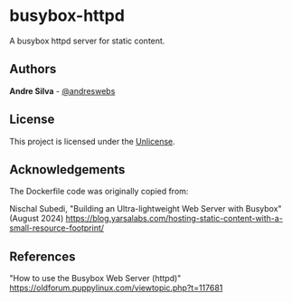 # busybox-httpd

A busybox httpd server for static content.

## Authors

**Andre Silva** - [@andreswebs](https://github.com/andreswebs)

## License

This project is licensed under the [Unlicense](UNLICENSE).

## Acknowledgements

The Dockerfile code was originally copied from:

Nischal Subedi, "Building an Ultra-lightweight Web Server with Busybox" (August 2024) <https://blog.yarsalabs.com/hosting-static-content-with-a-small-resource-footprint/>

## References

"How to use the Busybox Web Server (httpd)" <https://oldforum.puppylinux.com/viewtopic.php?t=117681>
